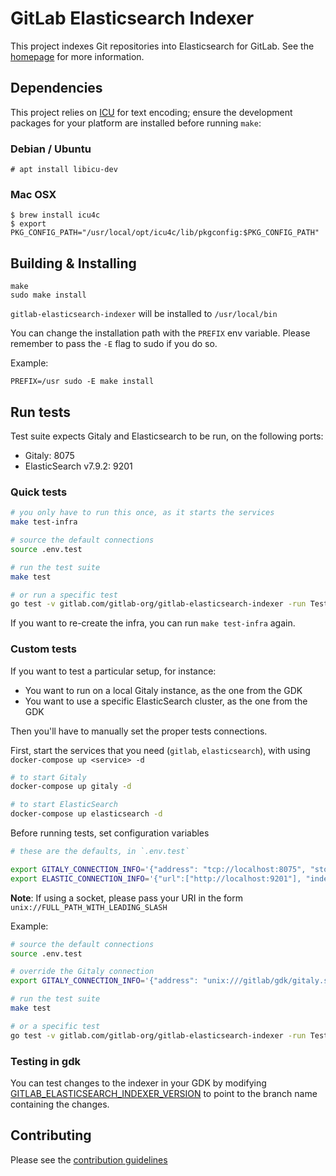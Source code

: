 # GitLab Elasticsearch Indexer

This project indexes Git repositories into Elasticsearch for GitLab. See the
[homepage](https://gitlab.com/gitlab-org/gitlab-elasticsearch-indexer) for more
information.

## Dependencies

This project relies on [ICU](http://site.icu-project.org/) for text encoding;
ensure the development packages for your platform are installed before running
`make`:

### Debian / Ubuntu

```
# apt install libicu-dev
```

### Mac OSX

```
$ brew install icu4c
$ export PKG_CONFIG_PATH="/usr/local/opt/icu4c/lib/pkgconfig:$PKG_CONFIG_PATH"
```

## Building & Installing

```
make
sudo make install
```

`gitlab-elasticsearch-indexer` will be installed to `/usr/local/bin`

You can change the installation path with the `PREFIX` env variable. Please remember to pass the `-E` flag to sudo if you do so.

Example:
```
PREFIX=/usr sudo -E make install
```

## Run tests

Test suite expects Gitaly and Elasticsearch to be run, on the following ports:

  - Gitaly: 8075
  - ElasticSearch v7.9.2: 9201

### Quick tests

```bash
# you only have to run this once, as it starts the services
make test-infra

# source the default connections
source .env.test

# run the test suite
make test

# or run a specific test
go test -v gitlab.com/gitlab-org/gitlab-elasticsearch-indexer -run TestIndexingGitlabTest

```

If you want to re-create the infra, you can run `make test-infra` again.

### Custom tests

If you want to test a particular setup, for instance:

  - You want to run on a local Gitaly instance, as the one from the GDK
  - You want to use a specific ElasticSearch cluster, as the one from the GDK

Then you'll have to manually set the proper tests connections.

First, start the services that you need (`gitlab`, `elasticsearch`), with using `docker-compose up <service> -d`


```bash
# to start Gitaly
docker-compose up gitaly -d

# to start ElasticSearch
docker-compose up elasticsearch -d
```

Before running tests, set configuration variables

```bash
# these are the defaults, in `.env.test`

export GITALY_CONNECTION_INFO='{"address": "tcp://localhost:8075", "storage": "default"}'
export ELASTIC_CONNECTION_INFO='{"url":["http://localhost:9201"], "index_name":"gitlab-test"}'
```

**Note**: If using a socket, please pass your URI in the form `unix://FULL_PATH_WITH_LEADING_SLASH`

Example:
```bash
# source the default connections
source .env.test

# override the Gitaly connection
export GITALY_CONNECTION_INFO='{"address": "unix:///gitlab/gdk/gitaly.socket", "storage": "default"}'

# run the test suite
make test

# or a specific test
go test -v gitlab.com/gitlab-org/gitlab-elasticsearch-indexer -run TestIndexingGitlabTest
```

### Testing in gdk

You can test changes to the indexer in your GDK by modifying [GITLAB_ELASTICSEARCH_INDEXER_VERSION](https://gitlab.com/gitlab-org/gitlab/-/blob/master/GITLAB_ELASTICSEARCH_INDEXER_VERSION) to point to the branch name containing the changes.

## Contributing

Please see the [contribution guidelines](CONTRIBUTING.md)
